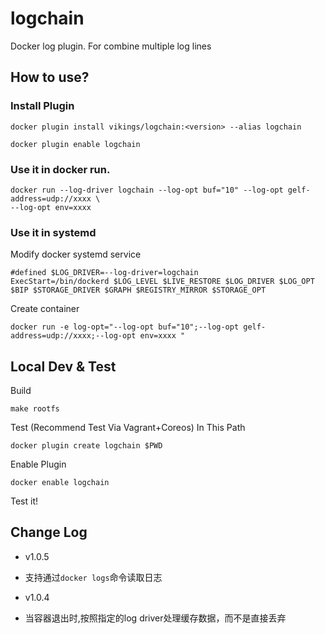 # logchain
Docker log plugin. For combine multiple log lines

## How to use?

### Install Plugin

```
docker plugin install vikings/logchain:<version> --alias logchain
```

```
docker plugin enable logchain
```

### Use it in docker run.

```
docker run --log-driver logchain --log-opt buf="10" --log-opt gelf-address=udp://xxxx \
--log-opt env=xxxx
```

### Use it in systemd

Modify docker systemd service
```
#defined $LOG_DRIVER=--log-driver=logchain
ExecStart=/bin/dockerd $LOG_LEVEL $LIVE_RESTORE $LOG_DRIVER $LOG_OPT $BIP $STORAGE_DRIVER $GRAPH $REGISTRY_MIRROR $STORAGE_OPT
```

Create container
```
docker run -e log-opt="--log-opt buf="10";--log-opt gelf-address=udp://xxxx;--log-opt env=xxxx "
```

## Local Dev & Test

Build
```
make rootfs
```

Test (Recommend Test Via Vagrant+Coreos) In This Path
```
docker plugin create logchain $PWD
```

Enable Plugin
```
docker enable logchain
```

Test it!

## Change Log

* v1.0.5
 - 支持通过`docker logs`命令读取日志

* v1.0.4
 - 当容器退出时,按照指定的log driver处理缓存数据，而不是直接丢弃